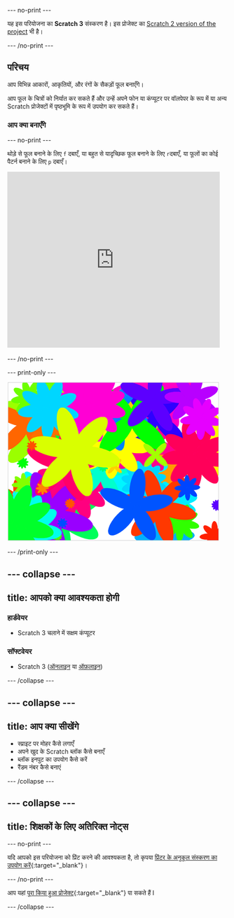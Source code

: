 --- no-print ---

यह इस परियोजना का **Scratch 3** संस्करण है। इस प्रोजेक्ट का [Scratch 2 version of the project](https://projects.raspberrypi.org/hi-IN/projects/flower-generator-scratch2) भी है।

--- /no-print ---

## परिचय

आप विभिन्न आकारों, आकृतियों, और रंगों के सैकड़ों फूल बनाएँगे।

आप फूल के चित्रों को निर्यात कर सकते हैं और उन्हें अपने फोन या कंप्यूटर पर वॉलपेपर के रूप में या अन्य Scratch प्रोजेक्टों में पृष्ठभूमि के रूप में उपयोग कर सकते हैं।

### आप क्या बनाएँगे

--- no-print ---

थोड़े से फूल बनाने के लिए `f` दबाएँ, या बहुत से यादृच्छिक फूल बनाने के लिए `r`दबाएँ, या फूलों का कोई पैटर्न बनाने के लिए `p` दबाएँ।

<div class="scratch-preview">
  <iframe allowtransparency="true" width="485" height="402" src="https://scratch.mit.edu/projects/embed/253355932/?autostart=false" frameborder="0" scrolling="no"></iframe>
</div>

--- /no-print ---

--- print-only ---

![यादृच्छिक फूल](images/flower-random.png)

--- /print-only ---

--- collapse ---
---
title: आपको क्या आवश्यकता होगी
---

### हार्डवेयर

+ Scratch 3 चलाने में सक्षम कंप्यूटर

### सॉफ्टवेयर

+ Scratch 3 ([ऑनलाइन](https://rpf.io/scratch-on) या [ऑफ़लाइन](https://rpf.io/scratch-off))

--- /collapse ---

--- collapse ---
---
title: आप क्या सीखेंगे
---

+ स्प्राइट पर मोहर कैसे लगाएँ 
+ अपने खुद के Scratch ब्लॉक कैसे बनाएँ
+ ब्लॉक इनपुट का उपयोग कैसे करें 
+ रैंडम नंबर कैसे बनाएं 

--- /collapse ---

--- collapse ---
---
title: शिक्षकों के लिए अतिरिक्त नोट्स
---
--- no-print ---

यदि आपको इस परियोजना को प्रिंट करने की आवश्यकता है, तो कृपया  [प्रिंटर के अनुकूल संस्करण का उपयोग करें](https://projects.raspberrypi.org/hi-IN/projects/flower-generator/print){:target="_blank"}।

--- /no-print ---

आप यहां [पूरा किया हुआ प्रोजेक्ट](https://rpf.io/p/hi-IN/flower-generator-get){:target="_blank"} पा सकते हैं I

--- /collapse ---